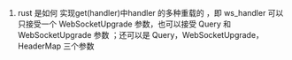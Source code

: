 1. rust 是如何 实现get(handler)中handler 的多种重载的 ，即 ws_handler 可以只接受一个 WebSocketUpgrade 参数，也可以接受 Query 和 WebSocketUpgrade 参数 ；还可以是 Query，WebSocketUpgrade，HeaderMap 三个参数